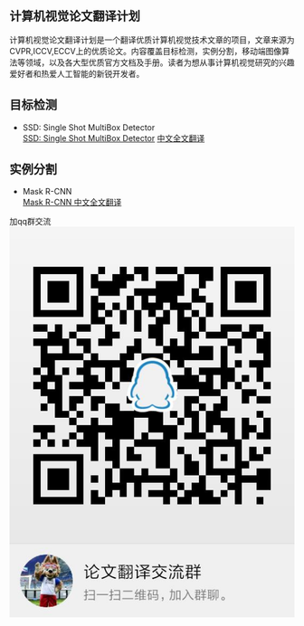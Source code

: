 ## 计算机视觉论文翻译计划     
计算机视觉论文翻译计划是一个翻译优质计算机视觉技术文章的项目，文章来源为CVPR,ICCV,ECCV上的优质论文。内容覆盖目标检测，实例分割，移动端图像算法等领域，以及各大型优质官方文档及手册。读者为想从事计算机视觉研究的兴趣爱好者和热爱人工智能的新锐开发者。
 
## 目标检测 
* SSD: Single Shot MultiBox Detector  
[SSD: Single Shot MultiBox Detector](https://arxiv.org/abs/1512.02325)  [中文全文翻译](https://www.jianshu.com/p/31846c0eaa04)
## 实例分割  
* Mask R-CNN  
[Mask R-CNN ](https://arxiv.org/pdf/1703.06870.pdf)  [中文全文翻译](https://www.jianshu.com/p/0b23b5bc17fa)

加qq群交流  
![论文翻译交流群](https://github.com/Jeremyliu7/Computer-Vision-Classic-Paper-Translation/blob/master/images/270229874.jpg)
